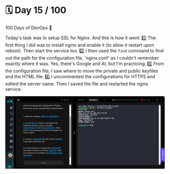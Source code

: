# 🗓️ Day 15 / 100
100 Days of DevOps 🚀 

Today's task was to setup SSL for Nginx. And this is how it went:
1️⃣ The first thing I did was to install nginx and enable it (to allow it restart upon reboot). Then start the service too.
2️⃣ I then used the `find` command to find out the path for the configuration file, 'nginx.conf' as I couldn't remember exactly where it was. Yes, there's Google and AI, but I'm practicing.
3️⃣ From the configuration file, I saw where to move the private and public keyfiles and the HTML file.
4️⃣ I uncommented the configurations for HTTPS and edited the server name. Then I saved the file and restarted the nginx service.

![](<images/day-15 2025-09-01 211822.png>)